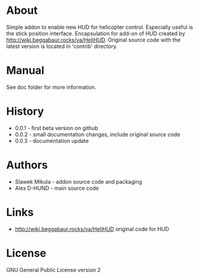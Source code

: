 # About

Simple addon to enable new HUD for helicopter control. Especially useful is the
stick position interface. Encapsulation for add-on of HUD created by
http://wiki.beggabaur.rocks/ya/HeliHUD. Original source code with the latest
version is located in 'contrib' directory.

# Manual

See doc folder for more information.

# History

- 0.0.1 - first beta version on github
- 0.0.2 - small documentation changes, include original source code
- 0.0.3 - documentation update

# Authors

- Slawek Mikula - addon source code and packaging
- Alex D-HUND - main source code

# Links

- http://wiki.beggabaur.rocks/ya/HeliHUD original code for HUD

# License

GNU General Public License version 2

